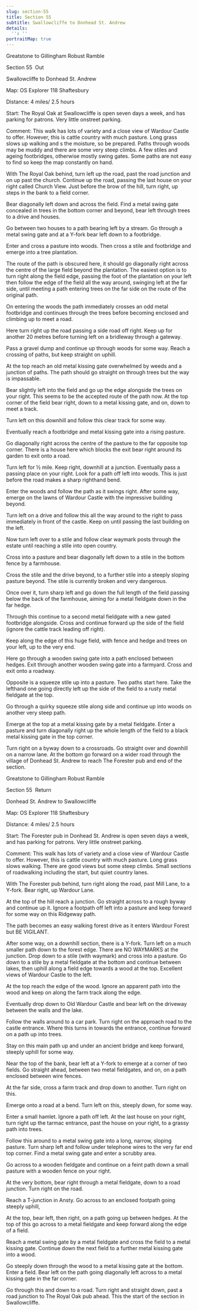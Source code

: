 ```yaml
---
slug: section-55
title: Section 55
subtitle: Swallowcliffe to Donhead St. Andrew
details:
  '': ''
portraitMap: true
---
```

Greatstone to Gillingham Robust Ramble

Section 55  Out

Swallowcliffe to Donhead St. Andrew

Map: OS Explorer 118 Shaftesbury

Distance: 4 miles/ 2.5 hours

Start: The Royal Oak at Swallowcliffe is open seven days a week, and has parking for patrons. Very little onstreet parking.

Comment: This walk has lots of variety and a close view of Wardour Castle to offer. However, this is cattle country with much pasture. Long grass slows up walking and s the moisture, so be prepared. Paths through woods may be muddy and there are some very steep climbs. A few stiles and ageing footbridges, otherwise mostly swing gates. Some paths are not easy to find so keep the map constantly on hand.

With The Royal Oak behind, turn left up the road, past the road junction and on up past the church. Continue up the road, passing the last house on your right called Church View. Just before the brow of the hill, turn right, up steps in the bank to a field corner.

Bear diagonally left down and across the field. Find a metal swing gate concealed in trees in the bottom corner and beyond, bear left through trees to a drive and houses.

Go between two houses to a path bearing left by a stream. Go through a metal swing gate and at a Y-fork bear left down to a footbridge.

Enter and cross a pasture into woods. Then cross a stile and footbridge and emerge into a tree plantation.

The route of the path is obscured here, it should go diagonally right across the centre of the large field beyond the plantation. The easiest option is to turn right along the field edge, passing the foot of the plantation on your left then follow the edge of the field all the way around, swinging left at the far side, until meeting a path entering trees on the far side on the route of the original path.

On entering the woods the path immediately crosses an odd metal footbridge and continues through the trees before becoming enclosed and climbing up to meet a road.

Here turn right up the road passing a side road off right. Keep up for another 20 metres before turning left on a bridleway through a gateway.

Pass a gravel dump and continue up through woods for some way. Reach a crossing of paths, but keep straight on uphill.

At the top reach an old metal kissing gate overwhelmed by weeds and a junction of paths. The path should go straight on through trees but the way is impassable.

Bear slightly left into the field and go up the edge alongside the trees on your right. This seems to be the accepted route of the path now. At the top corner of the field bear right, down to a metal kissing gate, and on, down to meet a track.

Turn left on this downhill and follow this clear track for some way.

Eventually reach a footbridge and metal kissing gate into a rising pasture.

Go diagonally right across the centre of the pasture to the far opposite top corner. There is a house here which blocks the exit bear right around its garden to exit onto a road.

Turn left for ½ mile. Keep right, downhill at a junction. Eventually pass a passing place on your right. Look for a path off left into woods. This is just before the road makes a sharp righthand bend.

Enter the woods and follow the path as it swings right. After some way, emerge on the lawns of Wardour Castle with the impressive building beyond.

Turn left on a drive and follow this all the way around to the right to pass immediately in front of the castle. Keep on until passing the last building on the left.

Now turn left over to a stile and follow clear waymark posts through the estate until reaching a stile into open country.

Cross into a pasture and bear diagonally left down to a stile in the bottom fence by a farmhouse.

Cross the stile and the drive beyond, to a further stile into a steeply sloping pasture beyond. The stile is currently broken and very dangerous.

Once over it, turn sharp left and go down the full length of the field passing below the back of the farmhouse, aiming for a metal fieldgate down in the far hedge.

Through this continue to a second metal fieldgate with a new gated footbridge alongside. Cross and continue forward up the side of the field (ignore the cattle track leading off right).

Keep along the edge of this huge field, with fence and hedge and trees on your left, up to the very end.

Here go through a wooden swing gate into a path enclosed between hedges. Exit through another wooden swing gate into a farmyard. Cross and exit onto a roadway.

Opposite is a squeeze stile up into a pasture. Two paths start here. Take the lefthand one going directly left up the side of the field to a rusty metal fieldgate at the top.

Go through a quirky squeeze stile along side and continue up into woods on another very steep path.

Emerge at the top at a metal kissing gate by a metal fieldgate. Enter a pasture and turn diagonally right up the whole length of the field to a black metal kissing gate in the top corner.

Turn right on a byway down to a crossroads. Go straight over and downhill on a narrow lane. At the bottom go forward on a wider road through the village of Donhead St. Andrew to reach The Forester pub and end of the section.

Greatstone to Gillingham Robust Ramble

Section 55  Return

Donhead St. Andrew to Swallowcliffe

Map: OS Explorer 118 Shaftesbury

Distance: 4 miles/ 2.5 hours

Start: The Forester pub in Donhead St. Andrew is open seven days a week, and has parking for patrons. Very little onstreet parking.

Comment: This walk has lots of variety and a close view of Wardour Castle to offer. However, this is cattle country with much pasture. Long grass slows walking. There are good views but some steep climbs. Small sections of roadwalking including the start, but quiet country lanes.

With The Forester pub behind, turn right along the road, past Mill Lane, to a Y-fork. Bear right, up Wardour Lane.

At the top of the hill reach a junction. Go straight across to a rough byway and continue up it. Ignore a footpath off left into a pasture and keep forward for some way on this Ridgeway path.

The path becomes an easy walking forest drive as it enters Wardour Forest but BE VIGILANT.

After some way, on a downhill section, there is a Y-fork. Turn left on a much smaller path down to the forest edge. There are NO WAYMARKS at the junction. Drop down to a stile (with waymark) and cross into a pasture. Go down to a stile by a metal fieldgate at the bottom and continue between lakes, then uphill along a field edge towards a wood at the top. Excellent views of Wardour Castle to the left.

At the top reach the edge of the wood. Ignore an apparent path into the wood and keep on along the farm track along the edge.

Eventually drop down to Old Wardour Castle and bear left on the driveway between the walls and the lake.

Follow the walls around to a car park. Turn right on the approach road to the castle entrance. Where this turns in towards the entrance, continue forward on a path up into trees.

Stay on this main path up and under an ancient bridge and keep forward, steeply uphill for some way.

Near the top of the bank, bear left at a Y-fork to emerge at a corner of two fields. Go straight ahead, between two metal fieldgates, and on, on a path enclosed between wire fences.

At the far side, cross a farm track and drop down to another. Turn right on this.

Emerge onto a road at a bend. Turn left on this, steeply down, for some way.

Enter a small hamlet. Ignore a path off left. At the last house on your right, turn right up the tarmac entrance, past the house on your right, to a grassy path into trees.

Follow this around to a metal swing gate into a long, narrow, sloping pasture. Turn sharp left and follow under telephone wires to the very far end top corner. Find a metal swing gate and enter a scrubby area.

Go across to a wooden fieldgate and continue on a feint path down a small pasture with a wooden fence on your right.

At the very bottom, bear right through a metal fieldgate, down to a road junction. Turn right on the road.

Reach a T-junction in Ansty. Go across to an enclosed footpath going steeply uphill,

At the top, bear left, then right, on a path going up between hedges. At the top of this go across to a metal fieldgate and keep forward along the edge of a field.

Reach a metal swing gate by a metal fieldgate and cross the field to a metal kissing gate. Continue down the next field to a further metal kissing gate into a wood.

Go steeply down through the wood to a metal kissing gate at the bottom. Enter a field. Bear left on the path going diagonally left across to a metal kissing gate in the far corner.

Go through this and down to a road. Turn right and straight down, past a road junction to The Royal Oak pub ahead. This the start of the section in Swallowcliffe.
